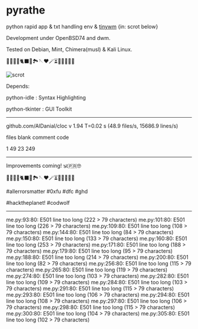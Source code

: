 # pyrathe
python rapid app &amp; txt handling env & [tinywm](https://www.github.com/hardkorebob/tinywm) {in: scrot below}

Development under OpenBSD74 and dwm.

Tested on Debian, Mint, Chimera(musl) & Kali Linux.

🐡🐧🐍🐚🐈‍⬛🦤🏞🪡♥️🪄⏳️🎲🎯🧩🏅🎉

![scrot](https://github.com/hardkorebob/pyrhate/blob/main/scrot.png)

Depends:
  
  python-idle : Syntax Highlighting
  
  python-tkinter : GUI Toolkit

---

github.com/AlDanial/cloc v 1.94  T=0.02 s (48.9 files/s, 15686.9 lines/s)

files          blank        comment           code 

1             49             23            249 

---

Improvements coming! 🕉🇵🇷🤓

🐡🐧🐍🐚🐈‍⬛🦤🏞🪡♥️🪄⏳️🎲🎯🧩🏅🎉

#allerrorsmatter #0xfu #dfc #ghd

#hacktheplanet! #codwolf

---

me.py:93:80: E501 line too long (222 > 79 characters)
me.py:101:80: E501 line too long (226 > 79 characters)
me.py:109:80: E501 line too long (108 > 79 characters)
me.py:144:80: E501 line too long (84 > 79 characters)
me.py:150:80: E501 line too long (133 > 79 characters)
me.py:160:80: E501 line too long (253 > 79 characters)
me.py:171:80: E501 line too long (188 > 79 characters)
me.py:179:80: E501 line too long (95 > 79 characters)
me.py:188:80: E501 line too long (214 > 79 characters)
me.py:200:80: E501 line too long (82 > 79 characters)
me.py:256:80: E501 line too long (115 > 79 characters)
me.py:265:80: E501 line too long (119 > 79 characters)
me.py:274:80: E501 line too long (103 > 79 characters)
me.py:282:80: E501 line too long (109 > 79 characters)
me.py:284:80: E501 line too long (103 > 79 characters)
me.py:291:80: E501 line too long (115 > 79 characters)
me.py:293:80: E501 line too long (106 > 79 characters)
me.py:294:80: E501 line too long (108 > 79 characters)
me.py:297:80: E501 line too long (106 > 79 characters)
me.py:298:80: E501 line too long (115 > 79 characters)
me.py:300:80: E501 line too long (104 > 79 characters)
me.py:305:80: E501 line too long (102 > 79 characters)
